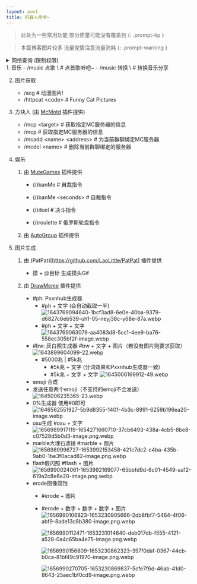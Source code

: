 ```yaml
---
layout: post
title: 机器人命令~
---
```


> 此处为一些常用功能 部分质量可能没有覆盖到
{: .prompt-tip }

> 本篇博客图片较多 流量党情注意流量消耗
{: .prompt-warning }

<details>
	<summary>网络查询 (限制权限)</summary>
	<pre>
		<code>
		- /tracert <目标名称>	# 路由追踪
		- /ping <目标名称> [ping次数] [超时时间(毫秒)]	# Ping连接测试
		- /dns <记录名称> [记录类型] [自定义DNS]	# dns查询
		- /web <URL链接> [编码]	# 网页测试
		- /nmap <目标名称>	# 端口扫描
		- /nmap <目标名称> <起始端口> <结束端口>	# 端口扫描
		- /nmap <目标名称> <端口>	# 端口扫描
		- /doh <域名> [类型]	# HTTPS加密DNS查询
		- /gc <目标名称>	# 查墙
		</code>
	</pre>
</details>
1. 音乐
    - /music 点歌 \<name\>	# 点首歌听吧~
    - /music 转换 \<name\>	# 转换音乐分享

2. 图片获取
    - /acg	 # 动漫图片!
    - /httpcat \<code\>	# Funny Cat Pictures

3. 方块人 (由 [McMotd](https://github.com/Under-estimate/McMotd) 插件提供)
    - /mcp \<target\>	# 获取指定MC服务器的信息
    - /mcp	 # 获取指定MC服务器的信息
    - /mcadd \<name\> \<address\>	# 为当前群聊绑定MC服务器
    - /mcdel \<name\>	# 删除当前群聊绑定的服务器

4. 娱乐
    1. 由 [MuteGames](https://github.com/EvolvedGhost/MuteGames) 插件提供
        - (/)banMe	 # 自裁指令
        
        - (/)banMe \<seconds\>	# 自裁指令
        
	    - (/)duel	 # 决斗指令
        
        - (/)roulette	 # 俄罗斯轮盘指令
        
    2. 由 [AutoGroup](https://github.com/LaoLittle/AutoGroup) 插件提供
    
5. 图片生成

    1. 由 (PatPat)[https://github.com/LaoLittle/PatPat] 插件提供

       -  摸 + @目标  生成摸头Gif
    
    2. 由 [DrawMeme](https://github.com/LaoLittle/DrawMeme) 插件提供
       - #ph: Pxxnhub生成器
           - #ph + 文字    (会自动截取一半)
              ![1643769094640-1bcf3ad8-6e0e-40ba-9379-d6827c6eb539-uh1-05-neyj38c-y68e-87a.webp](https://repo.guimc.ltd/posts/2022/11/03/1643769094640-1bcf3ad8-6e0e-40ba-9379-d6827c6eb539-uh1-05-neyj38c-y68e-87a.webp)
           - #ph + 文字 + 文字
              ![1643769063079-aa4083d8-5cc1-4ee9-ba76-558ec305bf2f-image.webp](https://repo.guimc.ltd/posts/2022/11/03/1643769063079-aa4083d8-5cc1-4ee9-ba76-558ec305bf2f-image.webp)
       - #bw: 灰白照生成器  #bw + 文字 + 图片（若没有图片则要求获取）
             ![1643899604099-22.webp](https://repo.guimc.ltd/posts/2022/11/03/1643899604099-22.webp)
         - #5000兆 | #5k兆
            - #5k兆 + 文字        (分词效果和Pxxnhub生成器一致)
            - #5k兆 + 文字 + 文字
              ![1645006169912-49.webp](https://repo.guimc.ltd/posts/2022/11/03/1645006169912-49.webp)
       - emoji 合成 
        - 发送任意两个emoji（不支持的emoji不会发送）
          ![1645006235365-23.webp](https://repo.guimc.ltd/posts/2022/11/03/1645006235365-23.webp)
       - 0%生成器  使用#0即可
            ![1646562551927-5b9d8355-1401-4b3c-8991-6259b196ea20-image.webp](https://repo.guimc.ltd/posts/2022/11/03/1646562551927-5b9d8355-1401-4b3c-8991-6259b196ea20-image.webp)
       - osu生成  #osu + 文字
            ![1656989917119-1654271660710-37cb6493-438a-4cb5-8be8-c07528d5b0d3-image.png.webp](https://repo.guimc.ltd/posts/2022/11/03/1656989917119-1654271660710-37cb6493-438a-4cb5-8be8-c07528d5b0d3-image.png.webp)
       - marble大理石滤镜  #marble + 图片
            ![1656989996727-1653992153458-421c7dc2-c4ba-435b-9ab0-1be3f0acad82-image.png.webp](https://repo.guimc.ltd/posts/2022/11/03/1656989996727-1653992153458-421c7dc2-c4ba-435b-9ab0-1be3f0acad82-image.png.webp)
       - flash假闪照  #flash + 图片
            ![1656990024061-1653992169077-65bbfd9d-6c01-4549-aa12-619a2c8e6e20-image.png.webp](https://repo.guimc.ltd/posts/2022/11/03/1656990024061-1653992169077-65bbfd9d-6c01-4549-aa12-619a2c8e6e20-image.png.webp)
       - erode图像腐蚀
            - #erode + 图片
            - #erode + 数字 + 数字 + 数字 + 图片
              ![1656990106823-1653230905666-2db8fbf7-5464-4f06-abf9-8ade13c8b380-image.png.webp](https://repo.guimc.ltd/posts/2022/11/03/1656990106823-1653230905666-2db8fbf7-5464-4f06-abf9-8ade13c8b380-image.png.webp)

              ![1656990112471-1653231014640-deb017db-f555-4121-a528-0a4c65ba4e75-image.png.webp](https://repo.guimc.ltd/posts/2022/11/03/1656990112471-1653231014640-deb017db-f555-4121-a528-0a4c65ba4e75-image.png.webp)

              ![1656990156809-1653230862323-397f0daf-0367-44cb-b0ca-81bf49c91970-image.png.webp](https://repo.guimc.ltd/posts/2022/11/03/1656990156809-1653230862323-397f0daf-0367-44cb-b0ca-81bf49c91970-image.png.webp)
    
              ![1656990270705-1653230869837-5cfe7f6d-46ab-41d0-8643-25aec1bf0cd9-image.png.webp](https://repo.guimc.ltd/posts/2022/11/03/1656990270705-1653230869837-5cfe7f6d-46ab-41d0-8643-25aec1bf0cd9-image.png.webp)